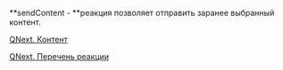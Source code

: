 
**sendContent - **реакция позволяет отправить заранее выбранный контент.



[QNext. Контент](/ph/QNext-admin-content-about-05-09)

[QNext. Перечень реакции](/ph/QNext-admin-reaction-about-05-01)
